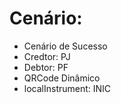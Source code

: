 # Cenário: 
- Cenário de Sucesso
 - Credtor: PJ
 - Debtor: PF
 - QRCode Dinâmico
 - localInstrument: INIC